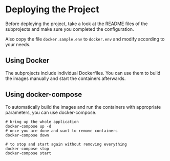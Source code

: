 # Deploying the Project

Before deploying the project, take a look at the README files of the subprojects and make sure you completed the configuration.

Also copy the file `docker.sample.env` to `docker.env` and modify according to your needs.

## Using Docker

The subprojects include individual Dockerfiles. You can use them to build the images manually and start the containers afterwards.

## Using docker-compose

To automatically build the images and run the containers with appropriate parameters, you can use docker-compose.

```
# bring up the whole application
docker-compose up -d
# once you are done and want to remove containers
docker-compose down

# to stop and start again without removing everything
docker-compose stop
docker-compose start
```
